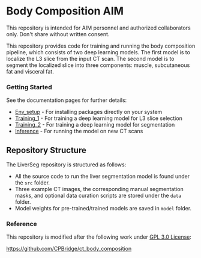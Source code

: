 # Body Composition AIM

This repository is intended for AIM personnel and authorized collaborators only. Don't share without written consent. 

This repository provides code for training and running the body composition pipeline, which consists of two deep learning models. The first model is to localize the L3 slice from the input CT scan. The second model is to segment the localized slice into three components: muscle, subcutaneous fat  and visceral fat.

### Getting Started

See the documentation pages for further details:
* [Env_setup](docs/env_setup.md) - For installing packages directly on your system
* [Training_1](docs/train_selection.md) - For training a deep learning model for L3 slice selection
* [Training_2](docs/train_segmentation.md) - For training a deep learning model for segmentation
* [Inference](docs/test.md) - For running the model on new CT scans

## Repository Structure

The LiverSeg repository is structured as follows:

* All the source code to run the liver segmentation model is found under the `src` folder.
* Three example CT images, the corresponding manual segmentation masks, and optional data curation scripts are stored under the `data` folder.
* Model weights for pre-trained/trained models are saved in `model` folder.

### Reference

This repository is modified after the following work under [GPL 3.0 License](LICENSE):

https://github.com/CPBridge/ct_body_composition
